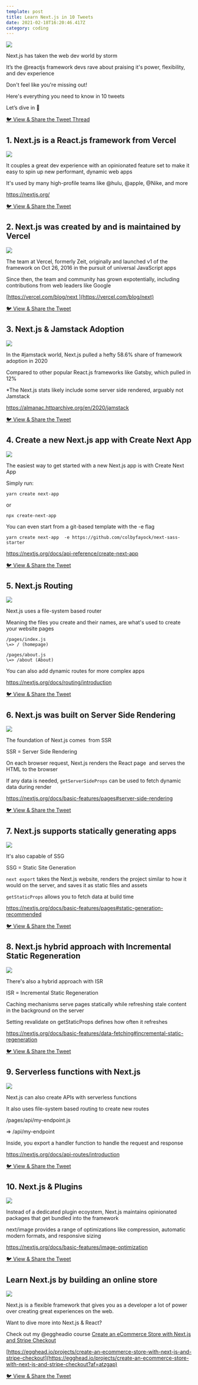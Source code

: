 ```yaml
---
template: post
title: Learn Next.js in 10 Tweets
date: 2021-02-18T16:20:46.417Z
category: coding
---
```

![](/assets/0-intro.jpg)

Next.js has taken the web dev world by storm

It’s the @reactjs framework devs rave about praising it's power, flexibility, and dev experience

Don't feel like you're missing out!

Here's everything you need to know in 10 tweets

Let’s dive in 🧵

[🐦 View & Share the Tweet Thread](https://twitter.com/colbyfayock/status/1362407526222995456)

## 1. Next.js is a React.js framework from Vercel

![](/assets/1.-next.js-is-a-react-framework.jpg)

It couples a great dev experience with an opinionated feature set to make it easy to spin up new performant, dynamic web apps

It's used by many high-profile teams like @hulu, @apple, @Nike, and more

<https://nextjs.org/>

[🐦 View & Share the Tweet](https://twitter.com/colbyfayock/status/1362407635904065543)

## 2. Next.js was created by and is maintained by Vercel

![](/assets/2.-vercel.jpg)

The team at Vercel, formerly Zeit, originally and launched v1 of the framework on Oct 26, 2016 in the pursuit of universal JavaScript apps

Since then, the team and community has grown expotentially, including contributions from web leaders like Google

[https://vercel.com/blog/next ](https://vercel.com/blog/next)

[🐦 View & Share the Tweet](https://twitter.com/colbyfayock/status/1362407833342537729)

## 3. Next.js & Jamstack Adoption

![](/assets/3.-jamstack-adoption.jpg)

In the #jamstack world, Next.js pulled a hefty 58.6% share of framework adoption in 2020

Compared to other popular React.js frameworks like Gatsby, which pulled in 12%

\*The Next.js stats likely include some server side rendered, arguably not Jamstack

<https://almanac.httparchive.org/en/2020/jamstack>

[🐦 View & Share the Tweet](https://twitter.com/colbyfayock/status/1362408028767723522)

## 4. Create a new Next.js app with Create Next App

![](/assets/4.-create-next-app.jpg)

The easiest way to get started with a new Next.js app is with Create Next App

Simply run:

```
yarn create next-app
```

or

```
npx create-next-app
```

You can even start from a git-based template with the -e flag

```
yarn create next-app  -e https://github.com/colbyfayock/next-sass-starter
```

<https://nextjs.org/docs/api-reference/create-next-app>

[🐦 View & Share the Tweet](https://twitter.com/colbyfayock/status/1362408221273694211)

## 5. Next.js Routing

![](/assets/5.-routing.jpg)

Next.js uses a file-system based router

Meaning the files you create and their names, are what's used to create your website pages

```
/pages/index.js
\=> / (homepage)

/pages/about.js
\=> /about (About)
```

You can also add dynamic routes for more complex apps

<https://nextjs.org/docs/routing/introduction>

[🐦 View & Share the Tweet](https://twitter.com/colbyfayock/status/1362408377847054341)

## 6. Next.js was built on Server Side Rendering

![](/assets/6.-ssr.jpg)

The foundation of Next.js comes  from SSR

SSR = Server Side Rendering

On each browser request, Next.js renders the React page  and serves the HTML to the browser

If any data is needed, `getServerSideProps` can be used to fetch dynamic data during render

<https://nextjs.org/docs/basic-features/pages#server-side-rendering>

[🐦 View & Share the Tweet](https://twitter.com/colbyfayock/status/1362408518066860032)

## 7. Next.js supports statically generating apps

![](/assets/7.-ssg.jpg)

It's also capable of SSG

SSG = Static Site Generation

`next export` takes the Next.js website, renders the project similar to how it would on the server, and saves it as static files and assets

`getStaticProps` allows you to fetch data at build time

<https://nextjs.org/docs/basic-features/pages#static-generation-recommended>

[🐦 View & Share the Tweet](https://twitter.com/colbyfayock/status/1362408735293997056)

## 8. Next.js hybrid approach with Incremental Static Regeneration

![](/assets/8.-isg.jpg)

There's also a hybrid approach with ISR

ISR = Incremental Static Regeneration

Caching mechanisms serve pages statically while refreshing stale content in the background on the server

Setting revalidate on getStaticProps defines how often it refreshes

<https://nextjs.org/docs/basic-features/data-fetching#incremental-static-regeneration>

[🐦 View & Share the Tweet](https://twitter.com/colbyfayock/status/1362408899123494913)

## 9. Serverless functions with Next.js

![](/assets/9.-api.jpg)

Next.js can also create APIs with serverless functions

It also uses file-system based routing to create new routes

/pages/api/my-endpoint.js

\=> /api/my-endpoint

Inside, you export a handler function to handle the request and response

<https://nextjs.org/docs/api-routes/introduction>

[🐦 View & Share the Tweet](https://twitter.com/colbyfayock/status/1362409060281298948)

## 10. Next.js & Plugins

![](/assets/10.-plugins-packages.jpg)

Instead of a dedicated plugin ecoystem, Next.js maintains opinionated packages that get bundled into the framework

next/image provides a range of optimizations like compression, automatic modern formats, and responsive sizing

<https://nextjs.org/docs/basic-features/image-optimization>

[🐦 View & Share the Tweet](https://twitter.com/colbyfayock/status/1362409214015131650)

## Learn Next.js by building an online store

![](/assets/11.-course.jpg)

Next.js is a flexible framework that gives you as a developer a lot of power over creating great experiences on the web.

Want to dive more into Next.js & React?

Check out my @eggheadio course [Create an eCommerce Store with Next.js and Stripe Checkout](https://egghead.io/projects/create-an-ecommerce-store-with-next-js-and-stripe-checkout?af=atzgap)

[https://egghead.io/projects/create-an-ecommerce-store-with-next-js-and-stripe-checkout](https://egghead.io/projects/create-an-ecommerce-store-with-next-js-and-stripe-checkout?af=atzgap)

[🐦 View & Share the Tweet](https://twitter.com/colbyfayock/status/1362409386891767816)